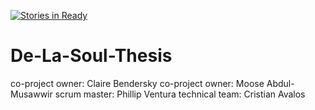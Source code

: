 [![Stories in Ready](https://badge.waffle.io/De-La-Soul/De-La-Soul-Thesis.png?label=ready&title=Ready)](https://waffle.io/De-La-Soul/De-La-Soul-Thesis)
# De-La-Soul-Thesis

co-project owner: Claire Bendersky
co-project owner: Moose Abdul-Musawwir
scrum master: Phillip Ventura
technical team: Cristian Avalos
